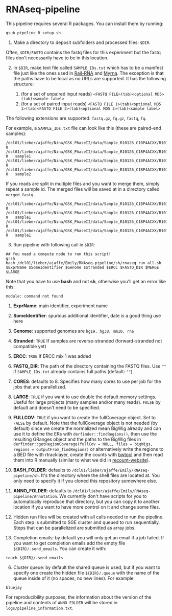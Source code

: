 RNAseq-pipeline
===============

This pipeline requires several R packages. You can install them by running:

```
qsub pipeline_R_setup.sh
```

1. Make a directory to deposit subfolders and processed files: `$DIR`.

  Often, `$DIR/FASTQ` contains the fastq files for this experiment but the fastq files don't necessarily have to be in this location.

2. In `$DIR`, make text file called `SAMPLE_IDs.txt` which has to be a manifest file just like the ones used in [Rail-RNA](http://rail.bio) and [Myrna](http://bowtie-bio.sourceforge.net/myrna/). The exception is that the paths have to be local as no URLs are supported. It has the following structure:


    1. (for a set of unpaired input reads) `<FASTQ FILE>(tab)<optional MD5>(tab)<sample label>`
    2. (for a set of paired input reads) `<FASTQ FILE 1>(tab)<optional MD5 1>(tab)<FASTQ FILE 2>(tab)<optional MD5 2>(tab)<sample label>`
  
  The following extensions are supported: `fastq.gz`, `fq.gz`, `fastq`, `fq`.
  
  For example, a `SAMPLE_IDs.txt` file can look like this (these are paired-end samples):

  ```
  /dcl01/lieber/ajaffe/Nina/GSK_PhaseII/data/Sample_R10126_C1BP4ACXX/R10126_C1BP4ACXX_GAGATTCC_L005_R1_001.fastq.gz 0   /dcl01/lieber/ajaffe/Nina/GSK_PhaseII/data/Sample_R10126_C1BP4ACXX/R10126_C1BP4ACXX_GAGATTCC_L005_R2_001.fastq.gz   0   sample1
  /dcl01/lieber/ajaffe/Nina/GSK_PhaseII/data/Sample_R10126_C1BP4ACXX/R10126_C1BP4ACXX_GAGATTCC_L006_R1_001.fastq.gz 0   /dcl01/lieber/ajaffe/Nina/GSK_PhaseII/data/Sample_R10126_C1BP4ACXX/R10126_C1BP4ACXX_GAGATTCC_L006_R2_001.fastq.gz   0   sample2
  ```
  
  If you reads are split in multiple files and you want to merge them, simply repeat a sample id. The merged files will be saved at in a directory called `merged_fastq`.
  
  ```
  /dcl01/lieber/ajaffe/Nina/GSK_PhaseII/data/Sample_R10126_C1BP4ACXX/R10126_C1BP4ACXX_GAGATTCC_L005_R2_001.fastq.gz 0   /dcl01/lieber/ajaffe/Nina/GSK_PhaseII/data/Sample_R10126_C1BP4ACXX/R10126_C1BP4ACXX_GAGATTCC_L005_R2_001.fastq.gz   0   sample1
  /dcl01/lieber/ajaffe/Nina/GSK_PhaseII/data/Sample_R10126_C1BP4ACXX/R10126_C1BP4ACXX_GAGATTCC_L006_R2_001.fastq.gz 0   /dcl01/lieber/ajaffe/Nina/GSK_PhaseII/data/Sample_R10126_C1BP4ACXX/R10126_C1BP4ACXX_GAGATTCC_L006_R2_001.fastq.gz   0   sample1
  ```

3. Run pipeline with following call in `$DIR`:

  ```
  ## You need a compute node to run this script!
  qrsh
  bash /dcl01/lieber/ajaffe/Emily/RNAseq-pipeline/sh/rnaseq_run_all.sh $ExprName $SomeIdentifier $Genome $Stranded $ERCC $FASTQ_DIR $MERGE $LARGE
  ```
  
  Note that you have to use __bash__ and not __sh__, otherwise you'll get an error like this:
  
  ```
  module: command not found
  ```

  1. __ExprName__: main identifier, experiment name
  1. __SomeIdentifier__: spurious additional identifier, date is a good thing use here
  1. __Genome__: supported genomes are `hg19, hg38, mm10, rn6`
  1. __Stranded__: `TRUE` If samples are reverse-stranded (forward-stranded not compatible yet)
  1. __ERCC__: `TRUE` If ERCC mix 1 was added
  1. __FASTQ_DIR__: The path of the directory containing the FASTQ files. Use `""` if `SAMPLE_IDs.txt` already contains full paths (default: `""`).
  1. __CORES__: defaults to 8. Specifies how many cores to use per job for the jobs that are parallelized.
  1. __LARGE__: `TRUE` if you want to use double the default memory settings. Useful for large projects (many samples and/or many reads). `FALSE` by default and doesn't need to be specified.
  1. __FULLCOV__: `TRUE` if you want to create the fullCoverage object. Set to `FALSE` by default. Note that the fullCoverage object is not needed (by default) since we create the normalized mean BigWig already and can use it to define the ERs with `derfinder::findRegions()`, then use the resulting GRanges object and the paths to the BigWig files in `derfinder::getRegionCoverage(fullCov = NULL, files = bigWigs, regions = outputFrom_findRegions)` or alternatively write the regions to a BED file with rtracklayer, create the counts with [bwtool](https://github.com/CRG-Barcelona/bwtool) and then read them into R manually (similar to what we did in [recount-website](https://github.com/leekgroup/recount-website)).
  1. __BASH_FOLDER__: defaults to `/dcl01/lieber/ajaffe/Emily/RNAseq-pipeline/sh`. It's the directory where the shell files are located at. You only need to specify it if you cloned this repository somewhere else.
  1. __ANNO_FOLDER__: defaults to `/dcl01/lieber/ajaffe/Emily/RNAseq-pipeline/Annotation`. We currently don't have scripts for you to automatically reproduce that directory, but you can copy it to another location if you want to have more control on it and change some files.
  

4. Hidden run files will be created with all calls needed to run the pipeline. Each step is submitted to SGE cluster and queued to run sequentially. Steps that can be parallelized are submitted as array jobs.

5. Completion emails: by default you will only get an email if a job failed. If you want to get completion emails add the empty file `${DIR}/.send_emails`. You can create it with:

  ```
  touch ${DIR}/.send_emails
  ```

6. Cluster queue: by default the shared queue is used, but if you want to specify one create the hidden file `${DIR}/.queue` with the name of the queue inside of it (no spaces, no new lines). For example:

  ```
  bluejay
  ```

For reproducibility purposes, the information about the version of the pipeline and contents of `ANNO_FOLDER` will be stored in `logs/pipeline_information.txt`.
